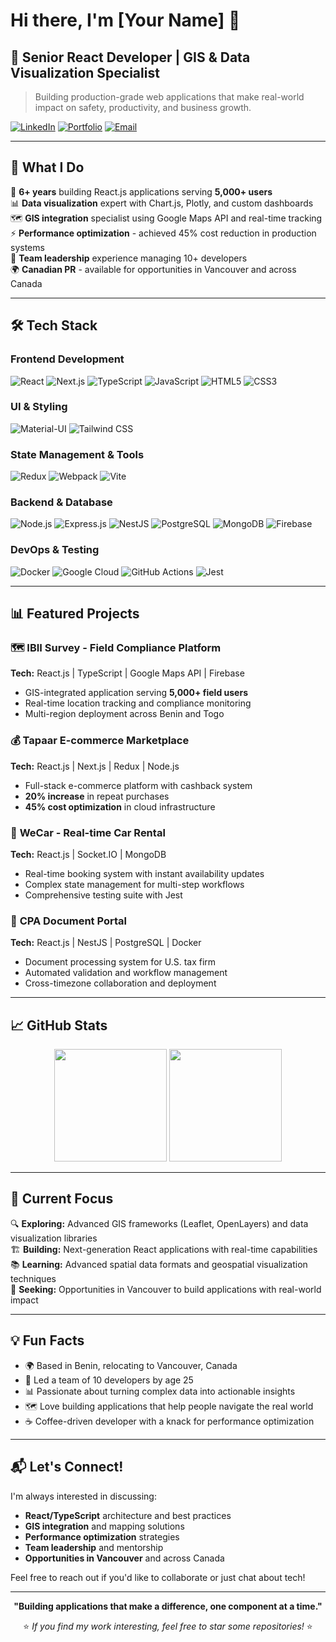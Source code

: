# Hi there, I'm [Your Name] 👋

## 🚀 Senior React Developer | GIS & Data Visualization Specialist

> Building production-grade web applications that make real-world impact on safety, productivity, and business growth.

[![LinkedIn](https://img.shields.io/badge/LinkedIn-0077B5?style=for-the-badge&logo=linkedin&logoColor=white)](https://linkedin.com/in/yourprofile)
[![Portfolio](https://img.shields.io/badge/Portfolio-FF5722?style=for-the-badge&logo=firefox&logoColor=white)](https://yourportfolio.com)
[![Email](https://img.shields.io/badge/Email-D14836?style=for-the-badge&logo=gmail&logoColor=white)](mailto:your.email@domain.com)

---

## 💼 What I Do

🎯 **6+ years** building React.js applications serving **5,000+ users**  
📊 **Data visualization** expert with Chart.js, Plotly, and custom dashboards  
🗺️ **GIS integration** specialist using Google Maps API and real-time tracking  
⚡ **Performance optimization** - achieved 45% cost reduction in production systems  
👥 **Team leadership** experience managing 10+ developers  
🌍 **Canadian PR** - available for opportunities in Vancouver and across Canada

---

## 🛠️ Tech Stack

### Frontend Development
![React](https://img.shields.io/badge/React-20232A?style=for-the-badge&logo=react&logoColor=61DAFB)
![Next.js](https://img.shields.io/badge/Next.js-000000?style=for-the-badge&logo=next.js&logoColor=white)
![TypeScript](https://img.shields.io/badge/TypeScript-007ACC?style=for-the-badge&logo=typescript&logoColor=white)
![JavaScript](https://img.shields.io/badge/JavaScript-F7DF1E?style=for-the-badge&logo=javascript&logoColor=black)
![HTML5](https://img.shields.io/badge/HTML5-E34F26?style=for-the-badge&logo=html5&logoColor=white)
![CSS3](https://img.shields.io/badge/CSS3-1572B6?style=for-the-badge&logo=css3&logoColor=white)

### UI & Styling
![Material-UI](https://img.shields.io/badge/Material--UI-0081CB?style=for-the-badge&logo=material-ui&logoColor=white)
![Tailwind CSS](https://img.shields.io/badge/Tailwind_CSS-38B2AC?style=for-the-badge&logo=tailwind-css&logoColor=white)

### State Management & Tools
![Redux](https://img.shields.io/badge/Redux-593D88?style=for-the-badge&logo=redux&logoColor=white)
![Webpack](https://img.shields.io/badge/Webpack-8DD6F9?style=for-the-badge&logo=webpack&logoColor=black)
![Vite](https://img.shields.io/badge/Vite-646CFF?style=for-the-badge&logo=vite&logoColor=white)

### Backend & Database
![Node.js](https://img.shields.io/badge/Node.js-43853D?style=for-the-badge&logo=node.js&logoColor=white)
![Express.js](https://img.shields.io/badge/Express.js-404D59?style=for-the-badge)
![NestJS](https://img.shields.io/badge/NestJS-E0234E?style=for-the-badge&logo=nestjs&logoColor=white)
![PostgreSQL](https://img.shields.io/badge/PostgreSQL-316192?style=for-the-badge&logo=postgresql&logoColor=white)
![MongoDB](https://img.shields.io/badge/MongoDB-4EA94B?style=for-the-badge&logo=mongodb&logoColor=white)
![Firebase](https://img.shields.io/badge/Firebase-039BE5?style=for-the-badge&logo=Firebase&logoColor=white)

### DevOps & Testing
![Docker](https://img.shields.io/badge/Docker-2496ED?style=for-the-badge&logo=docker&logoColor=white)
![Google Cloud](https://img.shields.io/badge/Google_Cloud-4285F4?style=for-the-badge&logo=google-cloud&logoColor=white)
![GitHub Actions](https://img.shields.io/badge/GitHub_Actions-2088FF?style=for-the-badge&logo=github-actions&logoColor=white)
![Jest](https://img.shields.io/badge/Jest-323330?style=for-the-badge&logo=Jest&logoColor=white)

---

## 📊 Featured Projects

### 🗺️ **IBII Survey - Field Compliance Platform**
**Tech:** React.js | TypeScript | Google Maps API | Firebase  
- GIS-integrated application serving **5,000+ field users**
- Real-time location tracking and compliance monitoring
- Multi-region deployment across Benin and Togo

### 💰 **Tapaar E-commerce Marketplace**
**Tech:** React.js | Next.js | Redux | Node.js  
- Full-stack e-commerce platform with cashback system
- **20% increase** in repeat purchases
- **45% cost optimization** in cloud infrastructure

### 🚗 **WeCar - Real-time Car Rental**
**Tech:** React.js | Socket.IO | MongoDB  
- Real-time booking system with instant availability updates
- Complex state management for multi-step workflows
- Comprehensive testing suite with Jest

### 📄 **CPA Document Portal**
**Tech:** React.js | NestJS | PostgreSQL | Docker  
- Document processing system for U.S. tax firm
- Automated validation and workflow management
- Cross-timezone collaboration and deployment

---

## 📈 GitHub Stats

<div align="center">
  <img height="180em" src="https://github-readme-stats.vercel.app/api?username=yourusername&show_icons=true&theme=tokyonight&include_all_commits=true&count_private=true"/>
  <img height="180em" src="https://github-readme-stats.vercel.app/api/top-langs/?username=yourusername&layout=compact&langs_count=7&theme=tokyonight"/>
</div>

---

## 🎯 Current Focus

🔍 **Exploring:** Advanced GIS frameworks (Leaflet, OpenLayers) and data visualization libraries  
🏗️ **Building:** Next-generation React applications with real-time capabilities  
📚 **Learning:** Advanced spatial data formats and geospatial visualization techniques  
🎯 **Seeking:** Opportunities in Vancouver to build applications with real-world impact  

---

## 💡 Fun Facts

- 🌍 Based in Benin, relocating to Vancouver, Canada
- 🚀 Led a team of 10 developers by age 25
- 📊 Passionate about turning complex data into actionable insights
- 🗺️ Love building applications that help people navigate the real world
- ☕ Coffee-driven developer with a knack for performance optimization

---

## 📬 Let's Connect!

I'm always interested in discussing:
- **React/TypeScript** architecture and best practices
- **GIS integration** and mapping solutions
- **Performance optimization** strategies
- **Team leadership** and mentorship
- **Opportunities in Vancouver** and across Canada

Feel free to reach out if you'd like to collaborate or just chat about tech!

---

<div align="center">
  
**"Building applications that make a difference, one component at a time."**

⭐ *If you find my work interesting, feel free to star some repositories!* ⭐

</div>
